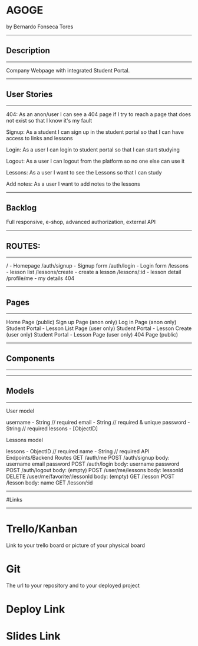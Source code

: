 # AGOGE

by Bernardo Fonseca Tores
________________________________________________________________________________
## Description
________________________________________________________________________________


Company Webpage with integrated Student Portal.

________________________________________________________________________________
## User Stories
________________________________________________________________________________

404: As an anon/user I can see a 404 page if I try to reach a page that does not exist so that I know it's my fault

Signup: As a student I can sign up in the student portal so that I can have access to links and lessons

Login: As a user I can login to student portal so that I can start studying

Logout: As a user I can logout from the platform so no one else can use it

Lessons: As a user I want to see the Lessons so that I can study

Add notes: As a user I want to add notes to the lessons

________________________________________________________________________________
## Backlog

Full responsive, e-shop, advanced authorization, external API
________________________________________________________________________________
## ROUTES:
________________________________________________________________________________

/ - Homepage
/auth/signup - Signup form
/auth/login - Login form
/lessons - lesson list
/lessons/create - create a lesson
/lessons/:id - lesson detail
/profile/me - my details
404
________________________________________________________________________________
## Pages
________________________________________________________________________________

Home Page (public)
Sign up Page (anon only)
Log in Page (anon only)
Student Portal - Lesson List Page (user only)
Student Portal - Lesson Create (user only)
Student Portal - Lesson Page (user only)
404 Page (public)
________________________________________________________________________________
## Components
________________________________________________________________________________

________________________________________________________________________________
## Models
________________________________________________________________________________

User model

username - String // required
email - String // required & unique
password - String // required
lessons - [ObjectID<lessons>]

Lessons model

lessons - ObjectID<User> // required
name - String // required
API Endpoints/Backend Routes
GET /auth/me
POST /auth/signup
body:
username
email
password
POST /auth/login
body:
username
password
POST /auth/logout
body: (empty)
POST /user/me/lessons
body:
lessonId
DELETE /user/me/favorite/:lessonId
body: (empty)
GET /lesson
POST /lesson
body:
name
GET /lesson/:id
________________________________________________________________________________
#Links
________________________________________________________________________________



# Trello/Kanban
Link to your trello board or picture of your physical board

# Git
The url to your repository and to your deployed project

# Deploy Link

# Slides Link

